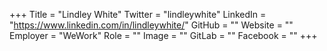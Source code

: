 +++
Title = "Lindley White"
Twitter = "lindleywhite"
LinkedIn = "https://www.linkedin.com/in/lindleywhite/"
GitHub = ""
Website = ""
Employer = "WeWork"
Role = ""
Image = ""
GitLab = ""
Facebook = ""
+++

